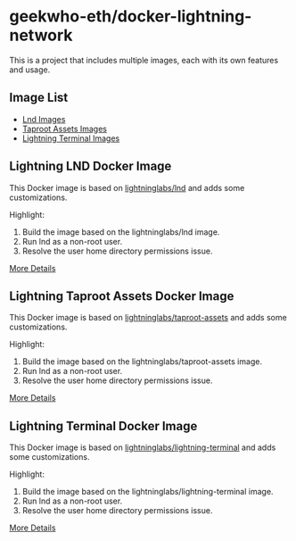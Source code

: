 # geekwho-eth/docker-lightning-network

This is a project that includes multiple images, each with its own features and usage.

## Image List

- [Lnd Images](lnd/README.md)
- [Taproot Assets Images](tapd/README.md)
- [Lightning Terminal Images](litd/README.md)

## Lightning LND Docker Image

This Docker image is based on [lightninglabs/lnd](https://hub.docker.com/r/lightninglabs/lnd) and adds some customizations.

Highlight:
1. Build the image based on the lightninglabs/lnd image.
2. Run lnd as a non-root user.
3. Resolve the user home directory permissions issue.

[More Details](lnd/README.md)

## Lightning Taproot Assets Docker Image

This Docker image is based on [lightninglabs/taproot-assets](https://hub.docker.com/r/lightninglabs/taproot-assets) and adds some customizations.

Highlight:
1. Build the image based on the lightninglabs/taproot-assets image.
2. Run lnd as a non-root user.
3. Resolve the user home directory permissions issue.

[More Details](tapd/README.md)

## Lightning Terminal Docker Image

This Docker image is based on [lightninglabs/lightning-terminal](https://hub.docker.com/r/lightninglabs/lightning-terminal) and adds some customizations.

Highlight:
1. Build the image based on the lightninglabs/lightning-terminal image.
2. Run lnd as a non-root user.
3. Resolve the user home directory permissions issue.

[More Details](litd/README.md)
